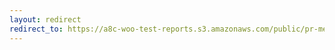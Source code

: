 ```yaml
---
layout: redirect
redirect_to: https://a8c-woo-test-reports.s3.amazonaws.com/public/pr-merge/41550/api/index.html
---
```

